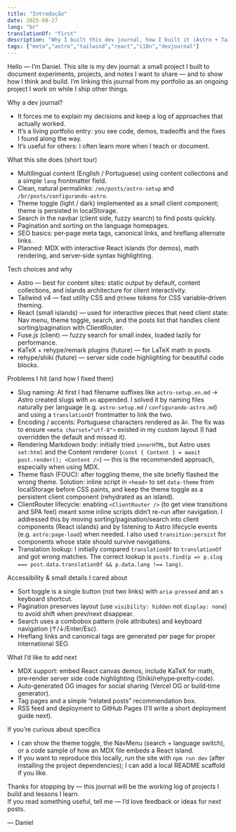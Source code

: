 ```yaml
---
title: "Introdução"
date: 2025-08-27
lang: "br"
translationOf: "first"
description: "Why I built this dev journal, how I built it (Astro + Tailwind + React), the problems I hit, and what's next."
tags: ["meta","astro","tailwind","react","i18n","devjournal"]
---
```

Hello — I’m Daniel. This site is my dev journal: a small project I built to document experiments, projects, and notes I want to share
— and to show how I think and build. I’m linking this journal from my portfolio as an ongoing project I work on while I ship
other things.

Why a dev journal?
- It forces me to explain my decisions and keep a log of approaches that actually worked.
- It’s a living portfolio entry: you see code, demos, tradeoffs and the fixes I found along the way.
- It’s useful for others: I often learn more when I teach or document.

What this site does (short tour)
- Multilingual content (English / Portuguese) using content collections and a simple `lang` frontmatter field.
- Clean, natural permalinks: `/en/posts/astro-setup` and `/br/posts/configurando-astro`.
- Theme toggle (light / dark) implemented as a small client component; theme is persisted in localStorage.
- Search in the navbar (client side, fuzzy search) to find posts quickly.
- Pagination and sorting on the language homepages.
- SEO basics: per‑page meta tags, canonical links, and hreflang alternate links.
- Planned: MDX with interactive React islands (for demos), math rendering, and server‑side syntax highlighting.

Tech choices and why
- Astro — best for content sites: static output by default, content collections, and islands architecture for client interactivity.
- Tailwind v4 — fast utility CSS and `@theme` tokens for CSS variable‑driven theming.
- React (small islands) — used for interactive pieces that need client state: Nav menu, theme toggle, search, and the posts list that handles client sorting/pagination with ClientRouter.
- Fuse.js (client) — fuzzy search for small index, loaded lazily for performance.
- KaTeX + rehype/remark plugins (future) — for LaTeX math in posts.
- rehype/shiki (future) — server side code highlighting for beautiful code blocks.

Problems I hit (and how I fixed them)
- Slug naming: At first I had filename suffixes like `astro-setup.en.md` → Astro created slugs with `en` appended. I solved it by naming files naturally per language (e.g. `astro-setup.md` / `configurando-astro.md`) and using a `translationOf` frontmatter to link the two.
- Encoding / accents: Portuguese characters rendered as `Ã©`. The fix was to ensure `<meta charset="utf-8">` existed in my custom layout (I had overridden the default and missed it).
- Rendering Markdown body: initially tried `innerHTML`, but Astro uses `set:html` and the Content renderer (`const { Content } = await post.render(); <Content />`) — this is the recommended approach, especially when using MDX.
- Theme flash (FOUC): after toggling theme, the site briefly flashed the wrong theme. Solution: inline script in `<head>` to set `data-theme` from localStorage before CSS paints, and keep the theme toggle as a persistent client component (rehydrated as an island).
- ClientRouter lifecycle: enabling `<ClientRouter />` (to get view transitions and SPA feel) meant some inline scripts didn’t re-run after navigation. I addressed this by moving sorting/pagination/search into client components (React islands) and by listening to Astro lifecycle events (e.g. `astro:page-load`) when needed. I also used `transition:persist` for components whose state should survive navigations.
- Translation lookup: I initially compared `translationOf` to `translationOf` and got wrong matches. The correct lookup is `posts.find(p => p.slug === post.data.translationOf && p.data.lang !== lang)`.

Accessibility & small details I cared about
- Sort toggle is a single button (not two links) with `aria-pressed` and an `s` keyboard shortcut.
- Pagination preserves layout (use `visibility: hidden` not `display: none`) to avoid shift when prev/next disappear.
- Search uses a combobox pattern (role attributes) and keyboard navigation (↑/↓/Enter/Esc).
- Hreflang links and canonical tags are generated per page for proper international SEO.

What I’d like to add next
- MDX support: embed React canvas demos, include KaTeX for math, pre‑render server side code highlighting (Shiki/rehype‑pretty‑code).
- Auto‑generated OG images for social sharing (Vercel OG or build‑time generator).
- Tag pages and a simple “related posts” recommendation box.
- RSS feed and deployment to GitHub Pages (I’ll write a short deployment guide next).

If you’re curious about specifics
- I can show the theme toggle, the NavMenu (search + language switch), or a code sample of how an MDX file embeds a React island.
- If you want to reproduce this locally, run the site with `npm run dev` (after installing the project dependencies); I can add a local README scaffold if you like.

Thanks for stopping by — this journal will be the working log of projects I build and lessons I learn.  
If you read something useful, tell me — I’d love feedback or ideas for next posts.

— Daniel